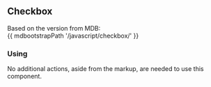 ## Checkbox

Based on the version from MDB:<br>
{{ mdbootstrapPath '/javascript/checkbox/' }}

### Using

No additional actions, aside from the markup, are needed to use this component.
